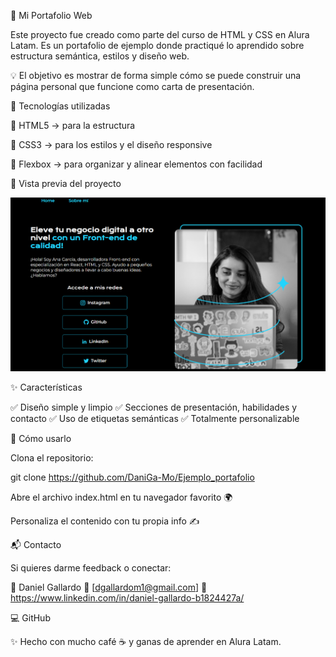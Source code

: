 ﻿🎨 Mi Portafolio Web

Este proyecto fue creado como parte del curso de HTML y CSS en Alura Latam.
Es un portafolio de ejemplo donde practiqué lo aprendido sobre estructura semántica, estilos y diseño web.

💡 El objetivo es mostrar de forma simple cómo se puede construir una página personal que funcione como carta de presentación.

🚀 Tecnologías utilizadas

🧩 HTML5 → para la estructura

🎨 CSS3 → para los estilos y el diseño responsive

📐 Flexbox → para organizar y alinear elementos con facilidad

📸 Vista previa del proyecto

<p align="center">
  <img src="./Captura_1.png" alt="Vista previa del proyecto" width="700">
</p>

✨ Características

✅ Diseño simple y limpio
✅ Secciones de presentación, habilidades y contacto
✅ Uso de etiquetas semánticas
✅ Totalmente personalizable

📂 Cómo usarlo

Clona el repositorio:

git clone https://github.com/DaniGa-Mo/Ejemplo_portafolio


Abre el archivo index.html en tu navegador favorito 🌍

Personaliza el contenido con tu propia info ✍️

📬 Contacto

Si quieres darme feedback o conectar:

👤 Daniel Gallardo
📧 [dgallardom1@gmail.com]
🔗 https://www.linkedin.com/in/daniel-gallardo-b1824427a/

💻 GitHub


✨ Hecho con mucho café ☕ y ganas de aprender en Alura Latam.
